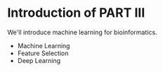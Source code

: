 # Introduction of PART III

We'll introduce machine learning for bioinformatics.

* Machine Learning
* Feature Selection
* Deep Learning

